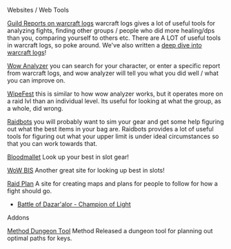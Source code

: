 Websites / Web Tools



[Guild Reports on warcraft logs](https://www.warcraftlogs.com/guild/reports-list/199523/) warcraft logs gives a lot of useful tools for analyzing fights, finding other groups / people who did more healing/dps than you, comparing yourself to others etc. There are A LOT of useful tools in warcraft logs, so poke around. We've also written a [deep dive into warcraft logs](warcraftlogs)!

[Wow Analyzer](https://wowanalyzer.com/) you can search for your character, or enter a specific report from warcraft logs, and wow analyzer will tell you what you did well / what you can improve on.

[WipeFest](https://www.wipefest.net/guild/KnightsOfMagrathea/Dalaran/US) this is similar to how wow analyzer works, but it operates more on a raid lvl than an individual level. Its useful for looking at what the group, as a whole, did wrong.

[Raidbots](https://www.raidbots.com/simbot) you will probably want to sim your gear and get some help figuring out what the best items in your bag are. Raidbots provides a lot of useful tools for figuring out what your upper limit is under ideal circumstances so that you can work towards that.

[Bloodmallet](https://bloodmallet.com/) Look up your best in slot gear!

[WoW BIS](https://www.wowbis.net/) Another great site for looking up best in slots!

[Raid Plan](https://raidplan.io/) A site for creating maps and plans for people to follow for how a fight should go.
  * [Battle of Dazar'alor - Champion of Light](https://raidplan.io/plan/HAfpCJWDIMx9iM9E)



Addons

[Method Dungeon Tool](https://www.method.gg/dungeontools) Method Released a dungeon tool for planning out optimal paths for keys.

